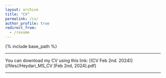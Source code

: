 ```yaml
---
layout: archive
title: "CV"
permalink: /cv/
author_profile: true
redirect_from:
  - /resume
---
```


{% include base_path %}

---

You can download my CV using this link: [(CV Feb 2nd. 2024)](/files//Heydari_MS_CV [Feb 2nd, 2024].pdf)

---

<div>
    <object data="https://heydari-msadra.github.io/files//Heydari_MS_CV%20[Feb%202nd,%202024].pdf" type="application/pdf" width="80%" height="600px">
        <embed src="https://heydari-msadra.github.io/files//Heydari_MS_CV%20[Feb%202nd,%202024].pdf"></embed>
    </object>
</div>
